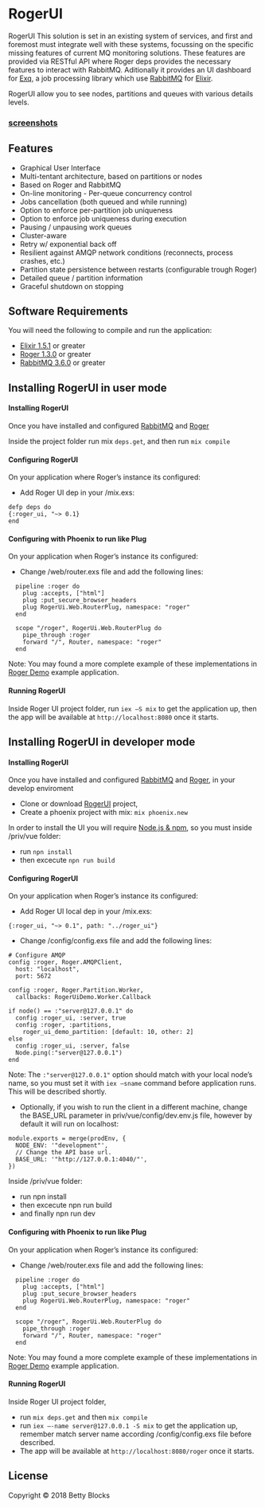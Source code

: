 # RogerUI


RogerUI This solution is set in an existing system of services, and first and foremost must integrate well with these systems, focussing on the specific missing features of current MQ monitoring solutions. These features are provided via RESTful API where Roger deps provides the necessary features to interact with RabbitMQ. Aditionally it provides an UI dashboard for [Exq](https://github.com/bettyblocks/roger), a job processing library which use [RabbitMQ](https://www.rabbitmq.com) for [Elixir](http://elixir-lang.org).

RogerUI allow you to see nodes, partitions and queues with various details levels.

### [screenshots](https://github.com/spadaveccia/roger_ui/tree/master/screenshots)

## Features

- Graphical User Interface
- Multi-tentant architecture, based on partitions or nodes
- Based on Roger and RabbitMQ
- On-line monitoring - Per-queue concurrency control
- Jobs cancellation (both queued and while running)
- Option to enforce per-partition job uniqueness
- Option to enforce job uniqueness during execution
- Pausing / unpausing work queues
- Cluster-aware
- Retry w/ exponential back off
- Resilient against AMQP network conditions (reconnects, process crashes, etc.)
- Partition state persistence between restarts (configurable trough Roger)
- Detailed queue / partition information
- Graceful shutdown on stopping

## Software Requirements

You will need the following to compile and run the application:

* [Elixir 1.5.1](https://elixir-lang.org/install.html) or greater
* [Roger 1.3.0](https://github.com/bettyblocks/roger/blob/master/README.md#getting-started) or greater
* [RabbitMQ 3.6.0](https://www.rabbitmq.com/#getstarted) or greater

## Installing RogerUI in user mode

#### Installing RogerUI

Once you have installed and configured [RabbitMQ](https://www.rabbitmq.com/#getstarted) and [Roger](https://github.com/bettyblocks/roger/blob/master/README.md#getting-started)

Inside the project folder run mix `deps.get`, and then run `mix compile`

#### Configuring RogerUI

On your application where Roger’s instance its configured:

- Add Roger UI dep in your /mix.exs:
```
defp deps do
{:roger_ui, "~> 0.1}
end
```

#### Configuring with Phoenix to run like Plug

On your application when Roger’s instance its configured:
- Change /web/router.exs file and add the following lines:

```
  pipeline :roger do
    plug :accepts, ["html"]
    plug :put_secure_browser_headers
    plug RogerUi.Web.RouterPlug, namespace: "roger"
  end

  scope "/roger", RogerUi.Web.RouterPlug do
    pipe_through :roger
    forward "/", Router, namespace: "roger"
  end
```

Note: You may found a more complete example of these implementations in [Roger Demo](https://github.com/Spadavecchia/roger_ui_demo) example application.

#### Running RogerUI

Inside Roger UI project folder, run `iex –S mix` to get the application up, then the app will be available at `http://localhost:8080` once it starts.

## Installing RogerUI in developer mode

#### Installing RogerUI

Once you have installed and configured [RabbitMQ](https://www.rabbitmq.com/#getstarted) and [Roger](https://github.com/bettyblocks/roger/blob/master/README.md#getting-started), in your develop enviroment

- Clone or download [RogerUI](https://github.com/Spadavecchia/roger_ui) project,
- Create a phoenix project with mix:  `mix phoenix.new`

In order to install the UI you will require [Node.js & npm](https://docs.npmjs.com/getting-started/installing-node), so you must inside /priv/vue folder:
- run  `npn install` 
- then excecute `npn run build`  

#### Configuring RogerUI

On your application when Roger’s instance its configured:
- Add Roger UI local dep in your /mix.exs:
```
{:roger_ui, "~> 0.1", path: "../roger_ui"}
```
- Change /config/config.exs file and add the following lines:
```
# Configure AMQP
config :roger, Roger.AMQPClient,
  host: "localhost",
  port: 5672

config :roger, Roger.Partition.Worker,
  callbacks: RogerUiDemo.Worker.Callback

if node() == :"server@127.0.0.1" do
  config :roger_ui, :server, true
  config :roger, :partitions,
    roger_ui_demo_partition: [default: 10, other: 2]
else
  config :roger_ui, :server, false
  Node.ping(:"server@127.0.0.1")
end
```
Note: The `:"server@127.0.0.1"` option should match with your local node’s name, so you must set it with `iex –sname` command before application runs. This will be described shortly.

- Optionally, if you wish to run the client in a different machine, change the BASE_URL parameter in priv/vue/config/dev.env.js file, however by default it will run on localhost:
```
module.exports = merge(prodEnv, {
  NODE_ENV: '"development"',
  // Change the API base url.
  BASE_URL: '"http://127.0.0.1:4040/"',
})
```
Inside /priv/vue folder:
- run  npn install 
- then excecute npn run build  
- and finally npn run dev  

#### Configuring with Phoenix to run like Plug

On your application when Roger’s instance its configured:
- Change /web/router.exs file and add the following lines:
```
  pipeline :roger do
    plug :accepts, ["html"]
    plug :put_secure_browser_headers
    plug RogerUi.Web.RouterPlug, namespace: "roger"
  end

  scope "/roger", RogerUi.Web.RouterPlug do
    pipe_through :roger
    forward "/", Router, namespace: "roger"
  end
```
Note: You may found a more complete example of these implementations in [Roger Demo](https://github.com/Spadavecchia/roger_ui_demo) example application.

#### Running RogerUI

Inside Roger UI project folder, 
- run `mix deps.get` and then `mix compile` 
- run `iex –-name server@127.0.0.1 -S mix` to get the application up, remember match server name according /config/config.exs file before described.
- The app will be available at `http://localhost:8080/roger` once it starts.


## License

Copyright © 2018 Betty Blocks
